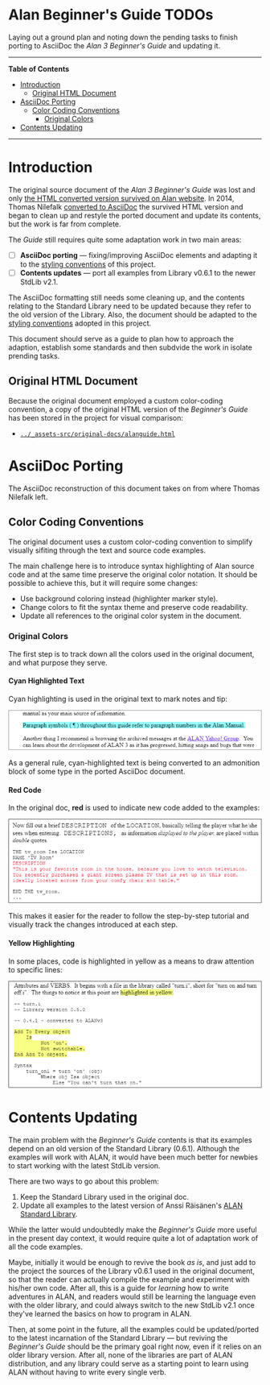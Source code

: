 # Alan Beginner's Guide TODOs

Laying out a ground plan and noting down the pending tasks to finish porting to AsciiDoc the _Alan 3 Beginner's Guide_ and updating it.


-----

**Table of Contents**

<!-- MarkdownTOC autolink="true" bracket="round" autoanchor="false" lowercase="only_ascii" uri_encoding="true" levels="1,2,3" -->

- [Introduction](#introduction)
    - [Original HTML Document](#original-html-document)
- [AsciiDoc Porting](#asciidoc-porting)
    - [Color Coding Conventions](#color-coding-conventions)
        - [Original Colors](#original-colors)
- [Contents Updating](#contents-updating)

<!-- /MarkdownTOC -->

-----

# Introduction

The original source document of the _Alan 3 Beginner's Guide_ was lost and only [the HTML converted version survived on Alan website][alanguide www]. In 2014, Thomas Nilefalk [converted to AsciiDoc][alanguide.adoc] the survived HTML version and began to clean up and restyle the ported document and update its contents, but the work is far from complete.

The _Guide_ still requires quite some adaptation work in two main areas:

- [ ] __AsciiDoc porting__ — fixing/improving AsciiDoc elements and adapting it to the [styling conventions] of this project.
- [ ] __Contents updates__ — port all examples from Library v0.6.1 to the newer StdLib v2.1.

The AsciiDoc formatting still needs some cleaning up, and the contents relating to the Standard Library need to be updated because they refer to the old version of the Library. Also, the document should be adapted to the [styling conventions] adopted in this project.

This document should serve as a guide to plan how to approach the adaption, establish some standards and then subdvide the work in isolate prending tasks.

## Original HTML Document

Because the original document employed a custom color-coding convention, a copy of the original HTML version of the _Beginner's Guide_ has been stored in the project for visual comparison:

- [`../_assets-src/original-docs/alanguide.html`][alanguide.html]


# AsciiDoc Porting

The AsciiDoc reconstruction of this document takes on from where Thomas Nilefalk left.

## Color Coding Conventions

The original document uses a custom color-coding convention to simplify visually sifiting through the text and source code examples.

The main challenge here is to introduce syntax highlighting of Alan source code and at the same time preserve the original color notation. It should be possible to achieve this, but it will require some changes:

- Use background coloring instead (highlighter marker style).
- Change colors to fit the syntax theme and preserve code readability.
- Update all references to the original color system in the document.

### Original Colors

The first step is to track down all the colors used in the original document, and what purpose they serve.

#### Cyan Highlighted Text

Cyan highlighting is used in the original text to mark notes and tip:

![cyan color][screenshot cyan]

As a general rule, cyan-highlighted text is being converted to an admonition block of some type in the ported AsciiDoc document.

#### Red Code

In the original doc, __red__ is used to indicate new code added to the examples:

![cyan color][screenshot red]

This makes it easier for the reader to follow the step-by-step tutorial and visually track the changes introduced at each step.

#### Yellow Highlighting

In some places, code is highlighted in yellow as a means to draw attention to specific lines:

![yellow color][screenshot yellow]


# Contents Updating

The main problem with the _Beginner's Guide_ contents is that its examples depend on an old version of the Standard Library (0.6.1). Although the examples will work with ALAN, it would have been much better for newbies to start working with the latest StdLib version.

There are two ways to go about this problem:

1. Keep the Standard Library used in the original doc.
2. Update all examples to the latest version of  Anssi Räisänen's [ALAN Standard Library].

While the latter would undoubtedly make the _Beginner's Guide_ more useful in the present day context, it would require quite a lot of adaptation work of all the code examples.

Maybe, initially it would be enough to revive the book _as is_, and just add to the project the sources of the Library v0.6.1 used in the original document, so that the reader can actually compile the example and experiment with his/her own code. After all, this is a guide for _learning_ how to write adventures in ALAN, and readers would still be learning the language even with the older library, and could always switch to the new StdLib v2.1 once they've learned the basics on how to program in ALAN.

Then, at some point in the future, all the examples could be updated/ported to the latest incarnation of the Standard Library — but reviving the _Beginner's Guide_ should be the primary goal right now, even if it relies on an older library version. After all, none of the libraries are part of ALAN distribution, and any library could serve as a starting point to learn using ALAN without having to write every single verb.


<!-----------------------------------------------------------------------------
                               REFERENCE LINKS                                
------------------------------------------------------------------------------>


[styling conventions]: ../CONVENTIONS.md "Read the 'Formatting and Styling Conventions' guidelines adopted in Alan-Docs"


[ALAN Standard Library]: https://github.com/AnssiR66/AlanStdLib "View the ALAN Standard Library repository"

<!--------------------------- original guide files --------------------------->

[alanguide www]: https://alanif.se/files/alanguide/alanguide.html "View the 'Alan 3 Beginner's Guide' at Alan website (outdated version)"

[original-docs]: ../_assets-src/original-docs/ "Navigate to folder"
[images]: ../_assets-src/original-docs/images/ "Navigate to folder"
[alanguide.adoc]: ../_assets-src/original-docs/alanguide.adoc "View source file"
[alanguide.html]: ../_assets-src/original-docs/alanguide.html "View source file"
<!------------------------------- screenshots -------------------------------->

[screenshot cyan]: ./screenshots/cyan-highlighting.png "Example of cyan coloring of text in original document"
[screenshot red]: ./screenshots/red-code.png "Example of red coloring of code in original document"
[screenshot yellow]: ./screenshots/yellow-highlighting.png "Example of yellow highlighting of code in original document"

<!-- EOF -->